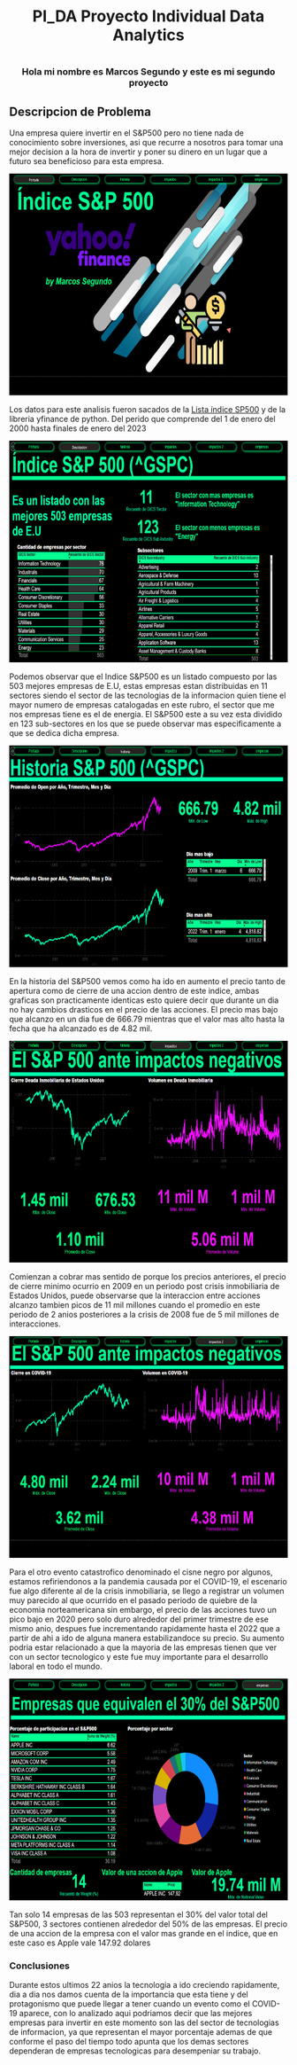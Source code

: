 # <h1 align=center> PI_DA Proyecto Individual Data Analytics <h/>
# <h3 align=center> Hola mi nombre es Marcos Segundo y este es mi segundo proyecto <h/>
  
## Descripcion de Problema
Una empresa quiere invertir en el S&P500 pero no tiene nada de conocimiento sobre inversiones, asi que recurre a nosotros para tomar una mejor decision a la hora de invertir y poner su dinero en un lugar que a futuro sea beneficioso para esta empresa. 

<p align="center">
<img src="/imagenes/Portada.png"  height="400">
</p>
  
Los datos para este analisis fueron sacados de la 
[Lista índice SP500](https://www.google.com/url?q=https://en.wikipedia.org/wiki/List_of_S%2526P_500_companies&sa=D&source=docs&ust=1676566032938438&usg=AOvVaw3J6gZYtEH8xJABTCf0pYqO)
y de la libreria yfinance de python. Del perido que comprende del 1 de enero del 2000 hasta finales de enero del 2023

<p align="center">
<img src="/imagenes/Descripcion.png"  height="400">
</p>
Podemos observar que el Indice S&P500 es un listado compuesto por las 503 mejores empresas de E.U, estas empresas estan distribuidas en 11 sectores siendo el sector de las tecnologias de la informacion quien tiene el mayor numero de empresas catalogadas en este rubro, el sector que me nos empresas tiene es el de energia. El S&P500 este a su vez esta dividido en 123 sub-sectores en los que se puede observar mas especificamente a que se dedica dicha empresa.

<p align="center">
<img src="/imagenes/historia.png"  height="400">
</p>
En la historia del S&P500 vemos como ha ido en aumento el precio tanto de apertura como de cierre de una accion dentro de este indice, ambas graficas son practicamente identicas esto quiere decir que durante un dia no hay cambios drasticos en el precio de las acciones. El precio mas bajo que alcanzo en un dia fue de 666.79 mientras que el valor mas alto hasta la fecha que ha alcanzado es de 4.82 mil.
  
<p align="center">
<img src="/imagenes/impactos.png"  height="400">
</p>
Comienzan a cobrar mas sentido de porque los precios anteriores, el precio de cierre minimo ocurrio en 2009 en un periodo post crisis inmobiliaria de Estados Unidos, puede observarse que la interaccion entre acciones alcanzo tambien picos de 11 mil millones cuando el promedio en este periodo de 2 anios posteriores a la crisis de 2008 fue de 5 mil millones de interacciones.

<p align="center">
<img src="/imagenes/impactos2.png"  height="400">
</p>
Para el otro evento catastrofico denominado el cisne negro por algunos, estamos refiriendonos a la pandemia causada por el COVID-19, el escenario fue algo diferente al de la crisis inmobiliaria, se llego a registrar un volumen muy parecido al que ocurrido en el pasado periodo de quiebre de la economia norteamericana sin embargo, el precio de las acciones tuvo un pico bajo en 2020 pero solo duro alrededor del primer trimestre de ese mismo anio, despues fue incrementando rapidamente hasta el 2022 que a partir de ahi a ido de alguna manera estabilizandoce su precio. Su aumento podria estar relacionado a que la mayoria de las empresas tienen que ver con un sector tecnologico y este fue muy importante para el desarrollo laboral en todo el mundo.
  
<p align="center">
<img src="/imagenes/empresas.png"  height="400">
</p>
Tan solo 14 empresas de las 503 representan el 30% del valor total del S&P500, 3 sectores contienen alrededor del 50% de las empresas. El precio de una accion de la empresa con el valor mas grande en el indice, que en este caso es Apple vale 147.92 dolares
  
### Conclusiones
Durante estos ultimos 22 anios la tecnologia a ido creciendo rapidamente, dia a dia nos damos cuenta de la importancia que esta tiene y del protagonismo que puede llegar a tener cuando un evento como el COVID-19 aparece, con lo analizado aqui podriamos decir que las mejores empresas para invertir en este momento son las del sector de tecnologias de informacion, ya que representan el mayor porcentaje ademas de que conforme el paso del tiempo todo apunta que los demas sectores dependeran de empresas tecnologicas para desempeniar su trabajo.
